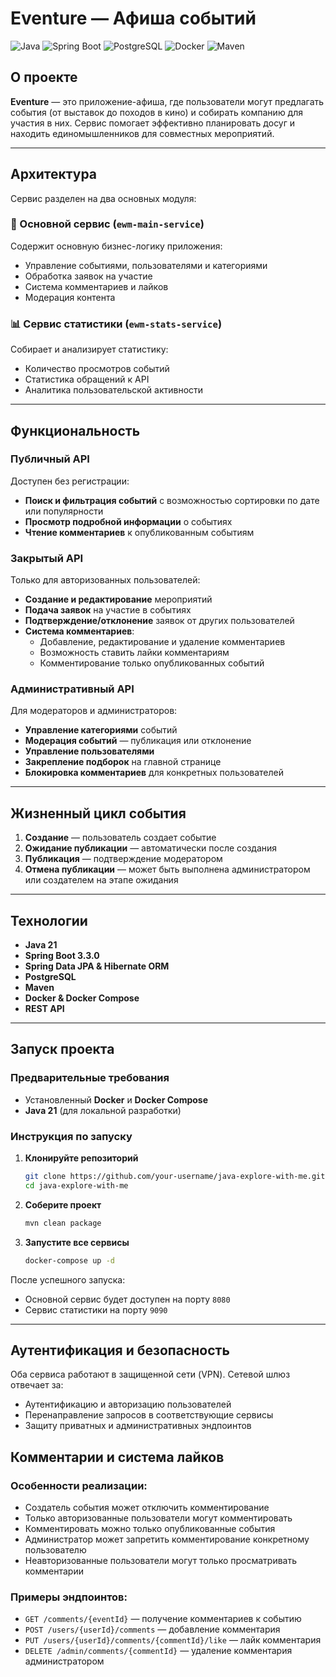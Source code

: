 # Eventure — Афиша событий

![Java](https://img.shields.io/badge/Java-21-orange?logo=openjdk)
![Spring Boot](https://img.shields.io/badge/Spring%20Boot-3.3.0-brightgreen)
![PostgreSQL](https://img.shields.io/badge/PostgreSQL-4169E1?logo=postgresql&logoColor=white)
![Docker](https://img.shields.io/badge/Docker-2496ED?logo=docker&logoColor=white)
![Maven](https://img.shields.io/badge/Maven-C71A36?logo=apache-maven&logoColor=white)

## О проекте

**Eventure** — это приложение-афиша, где пользователи могут предлагать события (от выставок до походов в кино) и собирать компанию для участия в них. Сервис помогает эффективно планировать досуг и находить единомышленников для совместных мероприятий.

---

## Архитектура

Сервис разделен на два основных модуля:

### 🎯 Основной сервис (`ewm-main-service`)
Содержит основную бизнес-логику приложения:
- Управление событиями, пользователями и категориями
- Обработка заявок на участие
- Система комментариев и лайков
- Модерация контента

### 📊 Сервис статистики (`ewm-stats-service`)
Собирает и анализирует статистику:
- Количество просмотров событий
- Статистика обращений к API
- Аналитика пользовательской активности

---

## Функциональность

### Публичный API
Доступен без регистрации:
- **Поиск и фильтрация событий** с возможностью сортировки по дате или популярности
- **Просмотр подробной информации** о событиях
- **Чтение комментариев** к опубликованным событиям

### Закрытый API
Только для авторизованных пользователей:
- **Создание и редактирование** мероприятий
- **Подача заявок** на участие в событиях
- **Подтверждение/отклонение** заявок от других пользователей
- **Система комментариев**:
  - Добавление, редактирование и удаление комментариев
  - Возможность ставить лайки комментариям
  - Комментирование только опубликованных событий

### Административный API
Для модераторов и администраторов:
- **Управление категориями** событий
- **Модерация событий** — публикация или отклонение
- **Управление пользователями**
- **Закрепление подборок** на главной странице
- **Блокировка комментариев** для конкретных пользователей

---

## Жизненный цикл события

1. **Создание** — пользователь создает событие
2. **Ожидание публикации** — автоматически после создания
3. **Публикация** — подтверждение модератором
4. **Отмена публикации** — может быть выполнена администратором или создателем на этапе ожидания

---

## Технологии

- **Java 21**
- **Spring Boot 3.3.0**
- **Spring Data JPA & Hibernate ORM**
- **PostgreSQL**
- **Maven**
- **Docker & Docker Compose**
- **REST API**

---

## Запуск проекта

### Предварительные требования
- Установленный **Docker** и **Docker Compose**
- **Java 21** (для локальной разработки)

### Инструкция по запуску

1. **Клонируйте репозиторий**
   ```bash
   git clone https://github.com/your-username/java-explore-with-me.git
   cd java-explore-with-me
   ```

2. **Соберите проект**
   ```bash
   mvn clean package
   ```

3. **Запустите все сервисы**
   ```bash
   docker-compose up -d
   ```

После успешного запуска:
- Основной сервис будет доступен на порту `8080`
- Сервис статистики на порту `9090`

---

## Аутентификация и безопасность

Оба сервиса работают в защищенной сети (VPN). Сетевой шлюз отвечает за:
- Аутентификацию и авторизацию пользователей
- Перенаправление запросов в соответствующие сервисы
- Защиту приватных и административных эндпоинтов

## Комментарии и система лайков

### Особенности реализации:
-  Создатель события может отключить комментирование
-  Только авторизованные пользователи могут комментировать
-  Комментировать можно только опубликованные события
-  Администратор может запретить комментирование конкретному пользователю
-  Неавторизованные пользователи могут только просматривать комментарии

### Примеры эндпоинтов:
- `GET /comments/{eventId}` — получение комментариев к событию
- `POST /users/{userId}/comments` — добавление комментария
- `PUT /users/{userId}/comments/{commentId}/like` — лайк комментария
- `DELETE /admin/comments/{commentId}` — удаление комментария администратором
